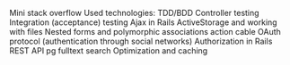 Mini stack overflow
Used technologies:
TDD/BDD
Controller testing
Integration (acceptance) testing
Ajax in Rails
ActiveStorage and working with files
Nested forms and polymorphic associations
action cable
OAuth protocol (authentication through social networks)
Authorization in Rails
REST API
pg fulltext search
Optimization and caching
